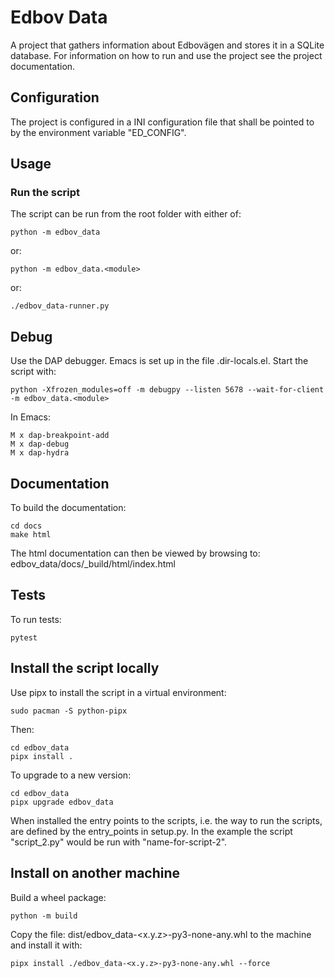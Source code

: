 # Edbov Data
A project that gathers information about Edbovägen and stores it in a SQLite
database.
For information on how to run and use the project see the project documentation.

## Configuration
The project is configured in a INI configuration file that shall be pointed to
by the environment variable "ED_CONFIG".

## Usage

### Run the script
The script can be run from the root folder with either of:

``` shell
python -m edbov_data
```

or:

``` shell
python -m edbov_data.<module>
```

or:

``` shell
./edbov_data-runner.py
```

## Debug
Use the DAP debugger. Emacs is set up in the file .dir-locals.el.
Start the script with:

``` shell
python -Xfrozen_modules=off -m debugpy --listen 5678 --wait-for-client -m edbov_data.<module>
```

In Emacs:

``` emacs-lisp
M x dap-breakpoint-add
M x dap-debug
M x dap-hydra
```

## Documentation
To build the documentation:

``` shell
cd docs
make html
```

The html documentation can then be viewed by browsing to:
edbov_data/docs/_build/html/index.html

## Tests
To run tests:

``` shell
pytest
```

## Install the script locally
Use pipx to install the script in a virtual environment:

``` shell
sudo pacman -S python-pipx
```

Then:

``` shell
cd edbov_data
pipx install .
```

To upgrade to a new version:

``` shell
cd edbov_data
pipx upgrade edbov_data
```

When installed the entry points to the scripts, i.e. the way to run
the scripts, are defined by the entry_points in setup.py. In the
example the script "script_2.py" would be run with "name-for-script-2".

## Install on another machine
Build a wheel package:

``` shell
python -m build
```

Copy the file: dist/edbov_data-<x.y.z>-py3-none-any.whl to the machine and install it with:

``` shell
pipx install ./edbov_data-<x.y.z>-py3-none-any.whl --force
```
